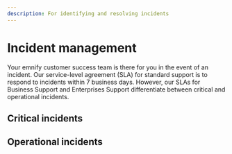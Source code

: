 ```yaml
---
description: For identifying and resolving incidents
---
```


# Incident management

Your emnify customer success team is there for you in the event of an incident. 
Our service-level agreement (SLA) for standard support is to respond to incidents within 7 business days.
However, our SLAs for Business Support and Enterprises Support differentiate between critical and operational incidents. 

## Critical incidents


## Operational incidents